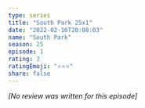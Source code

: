 ```yaml
---
type: series
title: "South Park 25x1"
date: "2022-02-16T20:08:03"
name: "South Park"
season: 25
episode: 1
rating: 3
ratingEmoji: "⭐️⭐️⭐️"
share: false
---
```


*[No review was written for this episode]*
